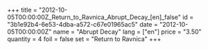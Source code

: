 +++
title = "2012-10-05T00:00:00Z_Return_to_Ravnica_Abrupt_Decay_[en]_false"
id = "3b1e92b4-6e53-4dba-a572-c67e01965ac5"
date = "2012-10-05T00:00:00Z"
name = "Abrupt Decay"
lang = ["en"]
price = "3.50"
quantity = 4
foil = false
set = "Return to Ravnica"
+++
